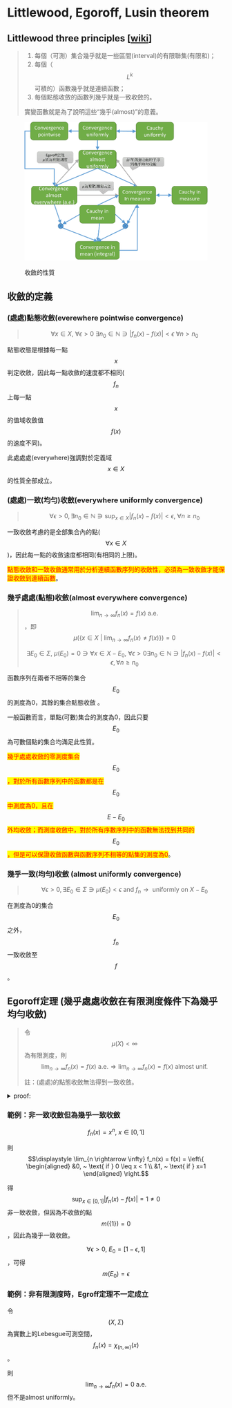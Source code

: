 # Littlewood, Egoroff, Lusin theorem



## Littlewood three principles \[[wiki](https://en.wikipedia.org/wiki/Littlewood's\_three\_principles\_of\_real\_analysis)]

> 1. 每個（可測）集合幾乎就是一些區間(interval)的有限聯集(有限和)；&#x20;
> 2. 每個（$$L^k$$可積的）函數幾乎就是連續函數；
> 3. 每個點態收斂的函數列幾乎就是一致收斂的。
>
> 實變函數就是為了說明這些“幾乎(almost)”的意義。

<figure><img src="../../.gitbook/assets/convergence-min.png" alt=""><figcaption><p>收斂的性質</p></figcaption></figure>

## 收斂的定義

### (處處)點態收斂(everewhere pointwise convergence)

> $$\forall x \in X, ~\forall \epsilon > 0 ~\exists n_0 \in \mathbb{N} \ni |f_n(x)-f(x)|< \epsilon ~ \forall n > n_0$$

點態收態是根據每一點$$x$$判定收斂，因此每一點收斂的速度都不相同($$f_n$$ 上每一點$$x$$的值域收斂值$$f(x)$$的速度不同)。

此處處處(everywhere)強調對於定義域$$x\in X$$的性質全部成立。

### (處處)一致(均勻)收斂(everywhere uniformly convergence)

> $$\displaystyle \forall \epsilon > 0, \exists n_0 \in \mathbb{N} \ni \sup_{x \in X}|f_n(x) - f(x)| < \epsilon, ~\forall n \geq n_0$$

一致收斂考慮的是全部集合內的點($$\forall x \in X$$)，因此每一點的收斂速度都相同(有相同的上限)。

<mark style="color:red;">點態收斂和一致收斂通常用於分析連續函數序列的收斂性，必須為一致收斂才能保證收斂到連續函數</mark>。

### 幾乎處處(點態)收斂(almost everywhere convergence)

> $$\displaystyle \lim_{n \rightarrow \infty} f_n(x) = f(x) ~ \text{a.e.}$$，即$$\mu(\{x \in X ~|~ \lim_{n \rightarrow \infty} f_n(x) \neq f(x) \}) = 0$$
>
> $$\exists E_0 \in \Sigma, ~ \mu(E_0)=0 \ni \forall x \in X - E_0, ~ \forall \epsilon > 0 \exists n_0 \in \mathbb{N} \ni |f_n(x) - f(x)|<\epsilon, \forall n \geq n_0$$

函數序列在兩者不相等的集合$$E_0$$的測度為0，其餘的集合點態收斂 。

一般函數而言，單點(可數)集合的測度為0，因此只要$$E_0$$為可數個點的集合均滿足此性質。

<mark style="color:red;">幾乎處處收斂的零測度集合</mark>$$E_0$$<mark style="color:red;">，對於所有函數序列中的函數都是在</mark>$$E_0$$<mark style="color:red;">中測度為0，且在</mark>$$E-E_0$$<mark style="color:red;">外均收斂；而測度收斂中，對於所有序數序列中的函數無法找到共同的</mark>$$E_0$$<mark style="color:red;">，但是可以保證收斂函數與函數序列不相等的點集的測度為0</mark>。

### 幾乎一致(均勻)收斂 (almost uniformly convergence)

> $$\displaystyle \forall \epsilon > 0,\exists E_0 \in \Sigma \ni \mu(E_0) < \epsilon \text{ and } f_n \rightarrow \text{ uniformly on } X - E_0$$

在測度為0的集合$$E_0$$之外，$$f_n$$一致收斂至$$f$$。



## Egoroff定理 (幾乎處處收斂在有限測度條件下為幾乎均勻收斂)

> 令$$\mu(X) <\infty$$為有限測度，則$$\displaystyle \lim_{n \rightarrow \infty} f_n(x) = f(x)~ \text{a.e.} \Rightarrow \lim_{n \rightarrow \infty} f_n(x) = f(x)~ \text{almost unif.}$$
>
> 註：(處處)的點態收斂無法得到一致收斂。

<details>

<summary>proof:</summary>



</details>

### 範例：非一致收斂但為幾乎一致收斂

$$f_n(x)=x^n, ~ x \in [0,1]$$

則$$\displaystyle \lim_{n \rightarrow \infty} f_n(x) = f(x) =  \left\{ \begin{aligned} &0, ~ \text{ if } 0 \leq x < 1 \\ &1, ~ \text{ if } x=1 \end{aligned} \right.$$

得$$\displaystyle \sup_{x \in [0,1]}|f_n(x) - f(x)| = 1 \neq 0$$非一致收斂，但因為不收斂的點$$m(\{1\})=0$$，因此為幾乎一致收斂。

$$\forall \epsilon > 0, ~ E_0=[1-\epsilon, 1]$$，可得$$m(E_0)=\epsilon$$

### 範例：非有限測度時，Egroff定理不一定成立

令$$(X, \Sigma)$$為實數上的Lebesgue可測空間，$$f_n(x) =\chi_{(n, \infty)}(x)$$。

則$$\displaystyle \lim_{n \rightarrow \infty } f_n(x) = 0 ~\text{a.e.}$$但不是almost uniformly。
